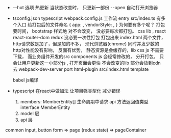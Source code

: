 - --hot 选项  热更新 
  当状态改变时， 只更新一部份
  --open 自动打开浏览器

- tsconfig.json typescript 
  webpack.config.js 工作流
    entry src/index.ts
    有多个入口 给打包后的文件命名
    {
      app: ,
      vendorStyle: ,
    }
    为何要有多个呢？ 打包要时间， bootstrap 样式绝
    对不会改变， 没必要每次都打包。
    css lib , react react-router-dom redux
    没必要一次性打包
    打包出来 index.html 两个文件， http请求数是加了，但是加的不多， 现代浏览器(chrome) 同时并发少数的
    http对性能没有影响， 反面有优势， 静态资源是会缓存的，lib css js 不需要下载， 而业务组件开发的src
    components js 会经常修改的， 分开打包， 只会让用户更新这一小部分js , 打开页面会更快
    不会改变的lib 部分会放到cdn 去
    webpack-dev-server port 
    html-plugin src/index.html template  

  babel js编译

- typescript 在react中做加法 让项目强类型化 减少错误
  1. members: MemberEntity[] 生命周期中请求 api 方法返回值类型
  interface MemberEntity
  2. model 层
  3. api 层

common input, button 
  form => page (redux state) => pageContainer 
